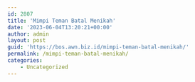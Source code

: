 ```yaml
---
id: 2807
title: 'Mimpi Teman Batal Menikah'
date: '2023-06-04T13:20:21+00:00'
author: admin
layout: post
guid: 'https://bos.awn.biz.id/mimpi-teman-batal-menikah/'
permalink: /mimpi-teman-batal-menikah/
categories:
    - Uncategorized
---
```


